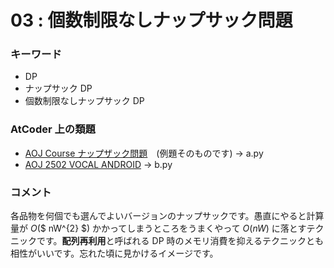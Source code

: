 # 03 : 個数制限なしナップサック問題

### キーワード

- DP
- ナップサック DP
- 個数制限なしナップサック DP

### AtCoder 上の類題

- [AOJ Course ナップザック問題](http://judge.u-aizu.ac.jp/onlinejudge/description.jsp?id=DPL_1_C&lang=jp)　(例題そのものです) -> a.py
- [AOJ 2502 VOCAL ANDROID](http://judge.u-aizu.ac.jp/onlinejudge/description.jsp?id=2502) -> b.py

### コメント

各品物を何個でも選んでよいバージョンのナップサックです。愚直にやると計算量が *O*($ nW^{2} $) かかってしまうところをうまくやって *O*(*nW*) に落とすテクニックです。**配列再利用**と呼ばれる DP 時のメモリ消費を抑えるテクニックとも相性がいいです。忘れた頃に見かけるイメージです。